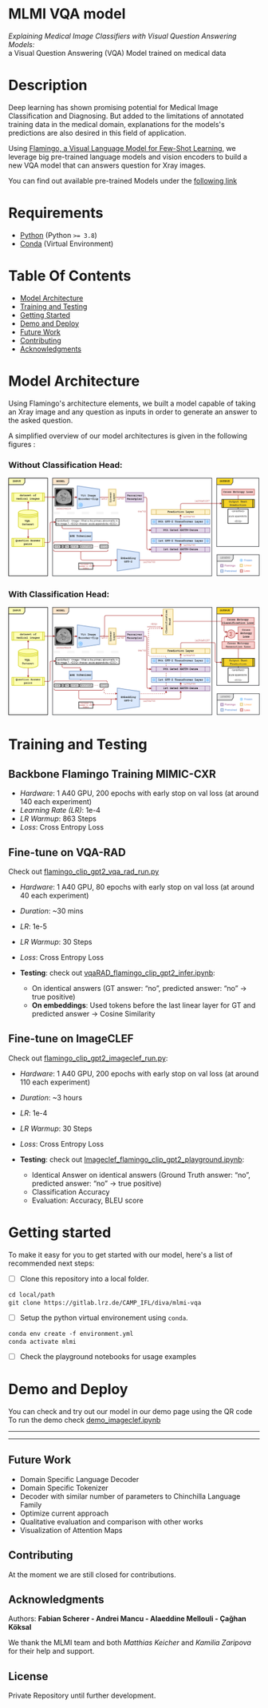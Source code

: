 # MLMI VQA model

*Explaining Medical Image Classifiers with Visual Question Answering Models:*<br>
a Visual Question Answering (VQA) Model trained  on medical data


# Description
Deep learning has shown promising potential for Medical Image Classification and Diagnosing.  But added to the limitations of annotated training data in the medical domain, explanations for the models's predictions are also desired in this field of application.

Using [Flamingo, a Visual Language Model for Few-Shot Learning](https://doi.org/10.48550/ARXIV.2204.14198), we leverage big pre-trained language models and vision encoders to build a new VQA model that can answers question for Xray images.

You can find out available pre-trained Models under the [following link](https://drive.google.com/drive/folders/1WYwDez52QNDBsYQPPh5tsSDyV1hs8eJs?usp=sharing)

# Requirements
- [Python](https://www.python.org/downloads/) (Python `>= 3.8`)
- [Conda](https://docs.conda.io/projects/conda/en/latest/user-guide/install/download.html) (Virtual Environment)

# Table Of Contents
-  [Model Architecture](#model-architecture)
-  [Training and Testing](#training-and-testing)
-  [Getting Started](#getting-started)
-  [Demo and Deploy](#demo-and-deploy)
-  [Future Work](#future-work)
-  [Contributing](#contributing)
-  [Acknowledgments](#acknowledgments)


# Model Architecture
Using Flamingo's architecture elements, we built a model capable of taking an Xray image and any question as inputs in order to generate an answer to the asked question. 
<p> A simplified overview of our model architectures is given in the following figures :

### Without Classification Head:
![image](docs/imgs/model-final-no-class_head.png)

### With Classification Head:
![image](docs/imgs/model-final.png)

# Training and Testing

## Backbone Flamingo Training MIMIC-CXR

- *Hardware*: 1 A40 GPU, 200 epochs with early stop on val loss (at around 140 each experiment)
- *Learning Rate (LR)*: 1e-4
- *LR Warmup*: 863 Steps
- *Loss*: Cross Entropy Loss 

## Fine-tune on VQA-RAD
Check out [flamingo_clip_gpt2_vqa_rad_run.py](https://gitlab.lrz.de/CAMP_IFL/diva/mlmi-vqa/-/blob/main/notebooks/flamingo_clip_gpt2_vqa_rad_run.py)

- *Hardware*: 1 A40 GPU, 80 epochs with early stop on val loss (at around 40 each experiment)
- *Duration*: ~30 mins
- *LR*: 1e-5
- *LR Warmup*: 30 Steps
- *Loss*: Cross Entropy Loss 

- **Testing**: 
check out [vqaRAD_flamingo_clip_gpt2_infer.ipynb](https://gitlab.lrz.de/CAMP_IFL/diva/mlmi-vqa/-/blob/main/notebooks/playground/vqaRAD_flamingo_clip_gpt2_infer.ipynb): 
    -   On identical answers (GT answer: “no”, predicted answer: “no” -> true positive)
    -   **On embeddings**: Used tokens before the last linear layer for GT and predicted answer &rarr; Cosine Similarity

## Fine-tune on ImageCLEF 
Check out [flamingo_clip_gpt2_imageclef_run.py](https://gitlab.lrz.de/CAMP_IFL/diva/mlmi-vqa/-/blob/main/notebooks/flamingo_clip_gpt2_imageclef_run.py):

- *Hardware*: 1 A40 GPU, 200 epochs with early stop on val loss (at around 110 each experiment)
- *Duration*: ~3 hours
- *LR*: 1e-4
- *LR Warmup*: 30 Steps
- *Loss*: Cross Entropy Loss 

- **Testing**: 
check out [Imageclef_flamingo_clip_gpt2_playground.ipynb](https://gitlab.lrz.de/CAMP_IFL/diva/mlmi-vqa/-/blob/main/notebooks/imageclef_flamingo_clip_gpt2_playground.ipynb):
    - Identical Answer on identical answers (Ground Truth answer: “no”, predicted answer: “no” -> true positive)
    - Classification Accuracy
    - Evaluation: Accuracy, BLEU score






# Getting started

To make it easy for you to get started with our model, here's a list of recommended next steps:

- [ ] Clone this repository into a local folder.
```
cd local/path
git clone https://gitlab.lrz.de/CAMP_IFL/diva/mlmi-vqa
```
- [ ] Setup the python virtual environement using `conda`.

```
conda env create -f environment.yml
conda activate mlmi
```
- [ ] Check the playground notebooks for usage examples


# Demo and Deploy

You can check and try out our model in our demo page using the QR code
To run the demo check [demo_imageclef.ipynb](https://gitlab.lrz.de/CAMP_IFL/diva/mlmi-vqa/-/blob/main/notebooks/demo_imageclef.ipynb)



***
***

## Future Work
-   Domain Specific Language Decoder
-   Domain Specific Tokenizer
-   Decoder with similar number of parameters to Chinchilla Language Family
-   Optimize current approach
-   Qualitative evaluation and comparison with other works 
-   Visualization of Attention Maps



## Contributing
At the moment we are still closed for contributions.


## Acknowledgments

Authors: **Fabian Scherer - Andrei Mancu - Alaeddine Mellouli - Çağhan Köksal**

We thank the MLMI team and both *Matthias Keicher* and *Kamilia Zaripova* for their help and support.

## License
Private Repository until further development.

